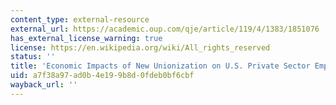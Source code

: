 ```yaml
---
content_type: external-resource
external_url: https://academic.oup.com/qje/article/119/4/1383/1851076
has_external_license_warning: true
license: https://en.wikipedia.org/wiki/All_rights_reserved
status: ''
title: 'Economic Impacts of New Unionization on U.S. Private Sector Employers: 1984-2001.'
uid: a7f38a97-ad0b-4e19-9b8d-0fdeb0bf6cbf
wayback_url: ''
---
```

